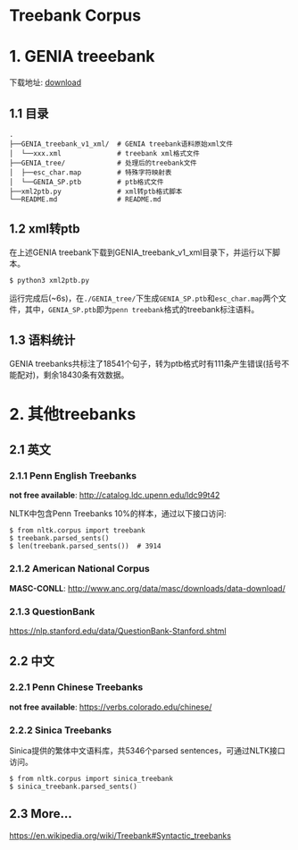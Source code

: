 # Treebank Corpus


# 1. GENIA treeebank

下载地址: [download](https://nlp.stanford.edu/software/lex-parser.shtml#Download)

## 1.1 目录

    .
    ├──GENIA_treebank_v1_xml/  # GENIA treebank语料原始xml文件
    │  └──xxx.xml              # treebank xml格式文件
    ├──GENIA_tree/             # 处理后的treebank文件
    │  ├──esc_char.map         # 特殊字符映射表
    │  └──GENIA_SP.ptb         # ptb格式文件
    ├──xml2ptb.py              # xml转ptb格式脚本
    └──README.md               # README.md

## 1.2 xml转ptb

在上述GENIA treebank下载到GENIA_treebank_v1_xml目录下，并运行以下脚本。

    $ python3 xml2ptb.py

运行完成后(~6s)，在`./GENIA_tree/`下生成`GENIA_SP.ptb`和`esc_char.map`两个文件，其中，`GENIA_SP.ptb`即为`penn treebank`格式的treebank标注语料。

## 1.3 语料统计

GENIA treebanks共标注了18541个句子，转为ptb格式时有111条产生错误(括号不能配对)，剩余18430条有效数据。


# 2. 其他treebanks

## 2.1 英文

### 2.1.1 Penn English Treebanks

**not free available**: http://catalog.ldc.upenn.edu/ldc99t42

NLTK中包含Penn Treebanks 10%的样本，通过以下接口访问:

    $ from nltk.corpus import treebank
    $ treebank.parsed_sents()
    $ len(treebank.parsed_sents())  # 3914

### 2.1.2 American National Corpus

**MASC-CONLL**: http://www.anc.org/data/masc/downloads/data-download/

### 2.1.3 QuestionBank

https://nlp.stanford.edu/data/QuestionBank-Stanford.shtml

## 2.2 中文

### 2.2.1 Penn Chinese Treebanks

**not free available**: https://verbs.colorado.edu/chinese/

### 2.2.2 Sinica Treebanks

Sinica提供的繁体中文语料库，共5346个parsed sentences，可通过NLTK接口访问。

    $ from nltk.corpus import sinica_treebank
    $ sinica_treebank.parsed_sents()

## 2.3 More...

https://en.wikipedia.org/wiki/Treebank#Syntactic_treebanks
